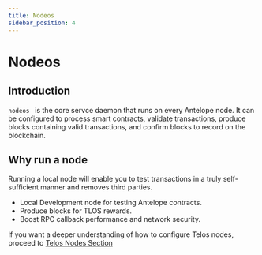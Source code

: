 ```yaml
---
title: Nodeos
sidebar_position: 4
---
```


# Nodeos

## Introduction

```nodeos ``` is the core servce daemon that runs on every Antelope node. It can be configured to process smart contracts, validate transactions, produce blocks containing valid transactions, and confirm blocks to record on the blockchain.

## Why run a node 
Running a local node will enable you to test transactions in a truly self-sufficient manner and removes third parties. 

- Local Development node for testing Antelope contracts.
- Produce blocks for TLOS rewards. 
- Boost RPC callback performance and network security. 


If you want a deeper understanding of how to configure Telos nodes, proceed to [Telos Nodes Section](/nodes)
